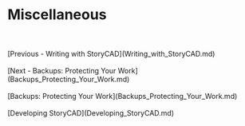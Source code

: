# Miscellaneous #
 <br/>
 <br/>
[Previous - Writing with StoryCAD](Writing_with_StoryCAD.md) <br/>
 <br/>
[Next - Backups: Protecting Your Work](Backups_Protecting_Your_Work.md) <br/>
 <br/>
[Backups: Protecting Your Work](Backups_Protecting_Your_Work.md) <br/><br/>
[Developing StoryCAD](Developing_StoryCAD.md) <br/><br/>
